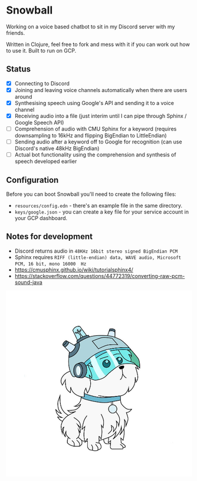 # Snowball

Working on a voice based chatbot to sit in my Discord server with my friends.

Written in Clojure, feel free to fork and mess with it if you can work out how to use it. Built to run on GCP.

## Status

 * [x] Connecting to Discord
 * [x] Joining and leaving voice channels automatically when there are users around
 * [x] Synthesising speech using Google's API and sending it to a voice channel
 * [x] Receiving audio into a file (just interim until I can pipe through Sphinx / Google Speech API)
 * [ ] Comprehension of audio with CMU Sphinx for a keyword (requires downsampling to 16kHz and flipping BigEndian to LittleEndian)
 * [ ] Sending audio after a keyword off to Google for recognition (can use Discord's native 48kHz BigEndian)
 * [ ] Actual bot functionality using the comprehension and synthesis of speech developed earlier

## Configuration

Before you can boot Snowball you'll need to create the following files:

 * `resources/config.edn` - there's an example file in the same directory.
 * `keys/google.json` - you can create a key file for your service account in your GCP dashboard.

## Notes for development

 * Discord returns audio in `48KHz 16bit stereo signed BigEndian PCM`
 * Sphinx requires `RIFF (little-endian) data, WAVE audio, Microsoft PCM, 16 bit, mono 16000  Hz`
 * https://cmusphinx.github.io/wiki/tutorialsphinx4/
 * https://stackoverflow.com/questions/44772319/converting-raw-pcm-sound-java

![](images/snowball.png)

